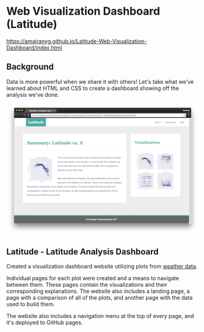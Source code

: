 # Web Visualization Dashboard (Latitude)

https://amairanyg.github.io/Latitude-Web-Visualization-Dashboard/index.html

## Background

Data is more powerful when we share it with others! Let's take what we've learned about HTML and CSS to create a dashboard showing off the analysis we've done.

![Images/landingResize.png](Images/landingResize.png)

## Latitude - Latitude Analysis Dashboard 

Created a visualization dashboard website utilizing plots from [weather data](Resources/cities.csv).

Individual pages for each plot were created and a means to navigate between them. These pages contain the visualizations and their corresponding explanations. The website also includes a landing page, a page with a comparison of all of the plots, and another page with the data used to build them.

The website also includes a navigation menu at the top of every page, and it's deployed to GitHub pages.
